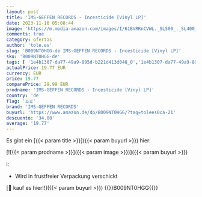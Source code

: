 ```yaml
---
layout: post
title: 'IMS-GEFFEN RECORDS - Incesticide [Vinyl LP]'
date: 2023-11-16 05:08:44
image: 'https://m.media-amazon.com/images/I/61BVRRnCVWL._SL500_._SL400_.jpg'
comments: true
category: ofertas
author: 'tole.es'
slug: 'B009NT0HGG-de IMS-GEFFEN RECORDS - Incesticide [Vinyl LP]'
sku: 'B009NT0HGG-de'
tags: [ '1e4b1307-da77-49a9-895d-b221d413d048_0','1e4b1307-da77-49a9-895d-b221d413d048_201','1e4b1307-da77-49a9-895d-b221d413d048_3601','1e4b1307-da77-49a9-895d-b221d413d048_5001','1e4b1307-da77-49a9-895d-b221d413d048_7101','1e4b1307-da77-49a9-895d-b221d413d048_7601','905a2af1-15b0-41e8-8d66-5164d18c431a_0','Alternative & Indie','Arborist Merchandising Root','Artist Pages Filter Nodes','AutoRip','CDs & Vinyl: 3 für 2','Custom Stores','Featured Categories','Formate','Grunge','Limited Edition','Main Albums','Musik Kategorien','Musik-CDs & Vinyl','Musik: 3 kaufen - 2 bezahlen','ReDiscover','Regions','Regular Stores','Rock','Self Service','Shops','Special Features Stores','USA & Großbritannien','Vinyl','Vinyl Xmas','ims-geffen records','🇩🇪', ]
actualPrice: 19.77 EUR
currency: EUR
price: 19.77
comparePrice: 29.99 EUR
prodname: 'IMS-GEFFEN RECORDS - Incesticide [Vinyl LP]'
country: 'de'
flag: '🇩🇪'
brand: 'IMS-GEFFEN RECORDS'
buyurl: 'https://www.amazon.de/dp/B009NT0HGG/?tag=tolees0ca-21'
descuento: '34.08'
average: '19.77'
---
```


Es gibt ein [{{< param title >}}]({{< param buyurl >}}) hier:

[![{{< param prodname >}}]({{< param image >}})]({{< param buyurl >}})

ℹ️:

- Wird in frustfreier Verpackung verschickt

[🛒 kauf es hier!!]({{< param buyurl >}})
{{<world>}}B009NT0HGG{{</world>}}
